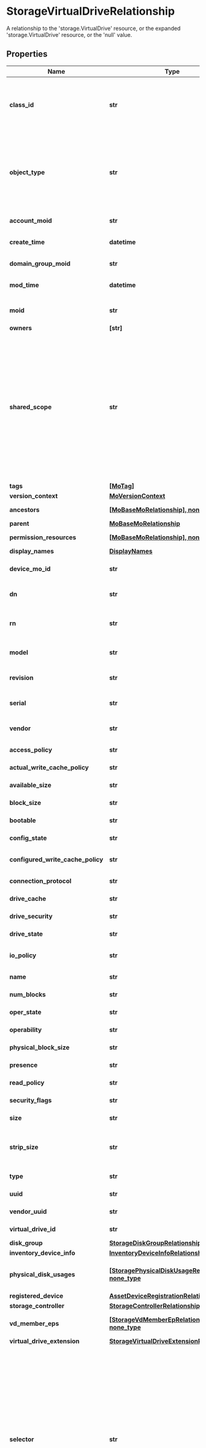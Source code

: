 # StorageVirtualDriveRelationship

A relationship to the 'storage.VirtualDrive' resource, or the expanded 'storage.VirtualDrive' resource, or the 'null' value.
## Properties
Name | Type | Description | Notes
------------ | ------------- | ------------- | -------------
**class_id** | **str** | The concrete type of this complex type. Its value must be the same as the &#39;objectType&#39; property. The OpenAPI document references this property as a discriminator value. | [readonly] 
**object_type** | **str** | The fully-qualified type of this managed object, i.e. the class name. This property is optional. The ObjectType is implied from the URL path. If specified, the value of objectType must match the class name specified in the URL path. | [readonly] defaults to nulltype.Null
**account_moid** | **str** | The Account ID for this managed object. | [optional] [readonly] 
**create_time** | **datetime** | The time when this managed object was created. | [optional] [readonly] 
**domain_group_moid** | **str** | The DomainGroup ID for this managed object. | [optional] [readonly] 
**mod_time** | **datetime** | The time when this managed object was last modified. | [optional] [readonly] 
**moid** | **str** | The unique identifier of this Managed Object instance. | [optional] 
**owners** | **[str]** |  | [optional] 
**shared_scope** | **str** | Intersight provides pre-built workflows, tasks and policies to end users through global catalogs. Objects that are made available through global catalogs are said to have a &#39;shared&#39; ownership. Shared objects are either made globally available to all end users or restricted to end users based on their license entitlement. Users can use this property to differentiate the scope (global or a specific license tier) to which a shared MO belongs. | [optional] [readonly] 
**tags** | [**[MoTag]**](MoTag.md) |  | [optional] 
**version_context** | [**MoVersionContext**](MoVersionContext.md) |  | [optional] 
**ancestors** | [**[MoBaseMoRelationship], none_type**](MoBaseMoRelationship.md) | An array of relationships to moBaseMo resources. | [optional] [readonly] 
**parent** | [**MoBaseMoRelationship**](MoBaseMoRelationship.md) |  | [optional] 
**permission_resources** | [**[MoBaseMoRelationship], none_type**](MoBaseMoRelationship.md) | An array of relationships to moBaseMo resources. | [optional] [readonly] 
**display_names** | [**DisplayNames**](DisplayNames.md) |  | [optional] 
**device_mo_id** | **str** | The database identifier of the registered device of an object. | [optional] [readonly] 
**dn** | **str** | The Distinguished Name unambiguously identifies an object in the system. | [optional] [readonly] 
**rn** | **str** | The Relative Name uniquely identifies an object within a given context. | [optional] [readonly] 
**model** | **str** | This field identifies the model of the given component. | [optional] [readonly] 
**revision** | **str** | This field identifies the revision of the given component. | [optional] [readonly] 
**serial** | **str** | This field identifies the serial of the given component. | [optional] [readonly] 
**vendor** | **str** | This field identifies the vendor of the given component. | [optional] [readonly] 
**access_policy** | **str** | The access policy of the virtual drive. | [optional] [readonly] 
**actual_write_cache_policy** | **str** | The current write cache policy of the virtual drive. | [optional] [readonly] 
**available_size** | **str** | Available storage capacity of the virtual drive. | [optional] [readonly] 
**block_size** | **str** | Block size of the virtual drive. | [optional] [readonly] 
**bootable** | **str** | The virtual drive bootable state. | [optional] [readonly] 
**config_state** | **str** | The configuration state of the virtual drive. | [optional] [readonly] 
**configured_write_cache_policy** | **str** | The requested write cache policy of the virtual drive. | [optional] [readonly] 
**connection_protocol** | **str** | The connection protocol of the virtual drive. | [optional] [readonly] 
**drive_cache** | **str** | The state of the drive cache of the virtual drive. | [optional] [readonly] 
**drive_security** | **str** | The driveSecurity state of the Virtual drive. | [optional] [readonly] 
**drive_state** | **str** | The state of the Virtual drive. | [optional] [readonly] 
**io_policy** | **str** | The Input/Output Policy defined on the Virtual drive. | [optional] [readonly] 
**name** | **str** | The name of the Virtual drive. | [optional] [readonly] 
**num_blocks** | **str** | Number of Blocks on the Physical Disk. | [optional] [readonly] 
**oper_state** | **str** | The current operational state of Virtual drive. | [optional] [readonly] 
**operability** | **str** | The current operability state of Virtual drive. | [optional] [readonly] 
**physical_block_size** | **str** | The block size of the the virtual drive. | [optional] [readonly] 
**presence** | **str** | The presence status of the virtual drive. | [optional] [readonly] 
**read_policy** | **str** | The read-ahead cache mode of the virtual drive. | [optional] [readonly] 
**security_flags** | **str** | The security flags set for this virtual drive. | [optional] [readonly] 
**size** | **str** | The size of the virtual drive in MB. | [optional] [readonly] 
**strip_size** | **str** | The strip size is the portion of a stripe that resides on a single drive in the drive group, this is measured in KB. | [optional] [readonly] 
**type** | **str** | The raid type of the virtual drive. | [optional] [readonly] 
**uuid** | **str** | The uuid of the virtual drive. | [optional] [readonly] 
**vendor_uuid** | **str** | The UUID value of the vendor. | [optional] [readonly] 
**virtual_drive_id** | **str** | The identifier for this Virtual drive. | [optional] [readonly] 
**disk_group** | [**StorageDiskGroupRelationship**](StorageDiskGroupRelationship.md) |  | [optional] 
**inventory_device_info** | [**InventoryDeviceInfoRelationship**](InventoryDeviceInfoRelationship.md) |  | [optional] 
**physical_disk_usages** | [**[StoragePhysicalDiskUsageRelationship], none_type**](StoragePhysicalDiskUsageRelationship.md) | An array of relationships to storagePhysicalDiskUsage resources. | [optional] 
**registered_device** | [**AssetDeviceRegistrationRelationship**](AssetDeviceRegistrationRelationship.md) |  | [optional] 
**storage_controller** | [**StorageControllerRelationship**](StorageControllerRelationship.md) |  | [optional] 
**vd_member_eps** | [**[StorageVdMemberEpRelationship], none_type**](StorageVdMemberEpRelationship.md) | An array of relationships to storageVdMemberEp resources. | [optional] [readonly] 
**virtual_drive_extension** | [**StorageVirtualDriveExtensionRelationship**](StorageVirtualDriveExtensionRelationship.md) |  | [optional] 
**selector** | **str** | An OData $filter expression which describes the REST resource to be referenced. This field may be set instead of &#39;moid&#39; by clients. 1. If &#39;moid&#39; is set this field is ignored. 1. If &#39;selector&#39; is set and &#39;moid&#39; is empty/absent from the request, Intersight determines the Moid of the resource matching the filter expression and populates it in the MoRef that is part of the object instance being inserted/updated to fulfill the REST request. An error is returned if the filter matches zero or more than one REST resource. An example filter string is: Serial eq &#39;3AA8B7T11&#39;. | [optional] [readonly] 
**link** | **str** | A URL to an instance of the &#39;mo.MoRef&#39; class. | [optional] 
**any string name** | **bool, date, datetime, dict, float, int, list, str, none_type** | any string name can be used but the value must be the correct type | [optional]

[[Back to Model list]](../README.md#documentation-for-models) [[Back to API list]](../README.md#documentation-for-api-endpoints) [[Back to README]](../README.md)


